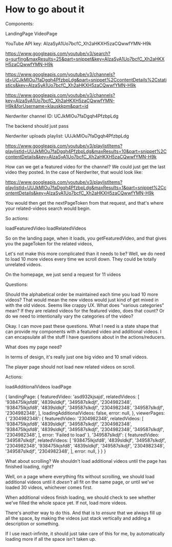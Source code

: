 How to go about it
==================

Components:

LandingPage
VideoPage


YouTube API key: AIzaSyA1Uo7bcfC_Xh2aHKXH5zaCQwwfYMN-H9k

https://www.googleapis.com/youtube/v3/search?q=surfing&maxResults=25&part=snippet&key=AIzaSyA1Uo7bcfC_Xh2aHKXH5zaCQwwfYMN-H9k

https://www.googleapis.com/youtube/v3/channels?id=UCJkMlOu7faDgqh4PfzbpLdg&part=snippet%2CcontentDetails%2Cstatistics&key=AIzaSyA1Uo7bcfC_Xh2aHKXH5zaCQwwfYMN-H9k




https://www.googleapis.com/youtube/v3/channels?key=AIzaSyA1Uo7bcfC_Xh2aHKXH5zaCQwwfYMN-H9k&forUsername=klauskkpm&part=id

Nerdwriter channel ID: UCJkMlOu7faDgqh4PfzbpLdg

The backend should just pass 

Nerdwriter uploads playlist: UUJkMlOu7faDgqh4PfzbpLdg




https://www.googleapis.com/youtube/v3/playlistItems?playlistId=UUJkMlOu7faDgqh4PfzbpLdg&maxResults=10&part=snippet%2CcontentDetails&key=AIzaSyA1Uo7bcfC_Xh2aHKXH5zaCQwwfYMN-H9k




How can we get a featured video for the channel? We could just get the last video they posted. In the case of Nerdwriter, that would look like: 

https://www.googleapis.com/youtube/v3/playlistItems?playlistId=UUJkMlOu7faDgqh4PfzbpLdg&maxResults=1&part=snippet%2CcontentDetails&key=AIzaSyA1Uo7bcfC_Xh2aHKXH5zaCQwwfYMN-H9k

You would then get the nextPageToken from that request, and that's where your related-videos search would begin. 

So actions:

loadFeaturedVideo
loadRelatedVideos

So on the landing page, when it loads, you getFeaturedVideo, and that gives you the pageToken for the related videos, 

Let's not make this more complicated than it needs to be? Well, we do need to load 10 more videos every time we scroll down. They could be totally unrelated videos. 

On the homepage, we just send a request for 11 videos


Questions:

Should the alphabetical order be maintained each time you load 10 more videos? That would mean the new videos would just kind of get mixed in with the old videos. Seems like crappy UX.
What does "various categories" mean? If they are related videos for the featured video, does that count? Or do we need to intentionally vary the categories of the video? 

Okay. I can move past these questions. What I need is a state shape that can provide my components with a featured video and additional videos. I can encapsulate all the stuff I have questions about in the actions/reducers.

What does my page need?

In terms of design, it's really just one big video and 10 small videos.

The player page should not load new related videos on scroll.

Actions:

loadAdditionalVideos
loadPage

{
	landingPage: {
		featuredVideo: 'asd932kjsajd',
		relatedVideos: [
			'938475lkjsfd8',
			'4839sldkjf',
			'349587slkdjf',
			'2304982348',
			'938475lkjsfd8',
			'4839sldkjf',
			'349587slkdjf',
			'2304982348',
			'349587slkdjf',
			'2304982348',
		],
		loadingAdditionalVideos: false,
		error: null,
	},
	viewerPages: {
		'2304982348': {
			featuredVideo: '2304982348',
			relatedVideos: [
				'938475lkjsfd8',
				'4839sldkjf',
				'349587slkdjf',
				'2304982348',
				'938475lkjsfd8',
				'4839sldkjf',
				'349587slkdjf',
				'2304982348',
				'349587slkdjf',
				'2304982348',
			],
			error: 'Failed to load'
		},
		'349587slkdjf': {
			featuredVideo: '349587slkdjf',
			relatedVideos: [
				'938475lkjsfd8',
				'4839sldkjf',
				'349587slkdjf',
				'2304982348',
				'938475lkjsfd8',
				'4839sldkjf',
				'349587slkdjf',
				'2304982348',
				'349587slkdjf',
				'2304982348',
			],
			error: null,
		}
	}
}

What about scrolling? We shouldn't load additional videos until the page has finished loading, right?

Well, on a page where everything fits without scrolling, we should load additional videos until it *doesn't* all fit on the same page, or until we've loaded 30 videos, whichever comes first.

When additional videos finish loading, we should check to see whether we've filled the whole space yet. If not, load more videos. 

There's another way to do this. And that is to *ensure* that we always fill up all the space, by making the videos just stack vertically and adding a description or something. 

If I use react-infinite, it should just take care of this for me, by automatically loading more if all the space isn't taken up. 








